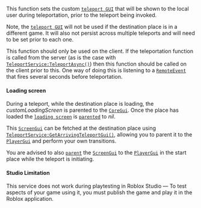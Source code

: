 This function sets the custom [`teleport GUI`](https://create.roblox.com/docs/reference/engine/classes/ScreenGui) that will be
shown to the local user during teleportation, prior to the teleport being
invoked.

Note, the [`teleport GUI`](https://create.roblox.com/docs/reference/engine/classes/ScreenGui) will not be used if the
destination place is in a different game. It will also not persist across
multiple teleports and will need to be set prior to each one.

This function should only be used on the client. If the teleportation
function is called from the server (as is the case with
[`TeleportService:TeleportAsync()`](https://create.roblox.com/docs/reference/engine/classes/TeleportService#TeleportAsync)) then this function should be
called on the client prior to this. One way of doing this is listening to
a [`RemoteEvent`](https://create.roblox.com/docs/reference/engine/classes/RemoteEvent) that fires several seconds before teleportation.
#### Loading screen

During a teleport, while the destination place is loading, the
*customLoadingScreen* is parented to the [`CoreGui`](https://create.roblox.com/docs/reference/engine/classes/CoreGui). Once the place
has loaded the [`loading screen`](https://create.roblox.com/docs/reference/engine/classes/ScreenGui) is
[`parented`](https://create.roblox.com/docs/reference/engine/classes/Instance#Parent) to *nil*.

This [`ScreenGui`](https://create.roblox.com/docs/reference/engine/classes/ScreenGui) can be fetched at the destination place using
[`TeleportService:GetArrivingTeleportGui()`](https://create.roblox.com/docs/reference/engine/classes/TeleportService#GetArrivingTeleportGui), allowing you to parent
it to the [`PlayerGui`](https://create.roblox.com/docs/reference/engine/classes/PlayerGui) and perform your own transitions.

You are advised to also [`parent`](https://create.roblox.com/docs/reference/engine/classes/Instance#Parent) the
[`ScreenGui`](https://create.roblox.com/docs/reference/engine/classes/ScreenGui) to the [`PlayerGui`](https://create.roblox.com/docs/reference/engine/classes/PlayerGui) in the start place while the
teleport is initiating.
#### Studio Limitation

This service does not work during playtesting in Roblox Studio — To
test aspects of your game using it, you must publish the game and play it
in the Roblox application.